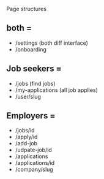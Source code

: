 Page structures

## both =
- /settings (both diff interface)
- /onboarding

## Job seekers = 
- /jobs (find jobs)
- /my-applications (all job applies)
- /user/slug

## Employers = 
- /jobs/id
- /apply/id
- /add-job
- /udpate-job/id
- /applications
- /applications/id
- /company/slug
